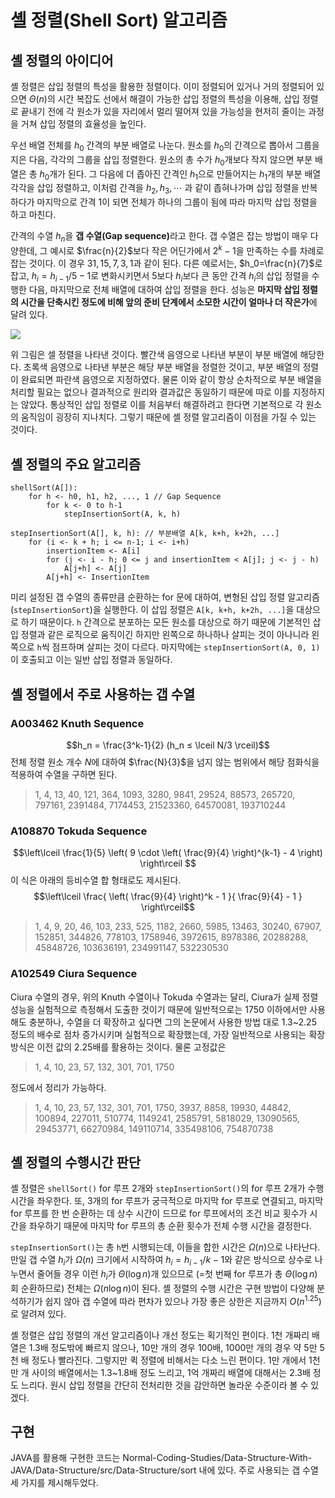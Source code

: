 # 셸 정렬(Shell Sort) 알고리즘

## 셸 정렬의 아이디어
셸 정렬은 삽입 정렬의 특성을 활용한 정렬이다. 이미 정렬되어 있거나 거의 정렬되어 있으면 $\Theta(n)$의 시간 복잡도
선에서 해결이 가능한 삽입 정렬의 특성을 이용해, 삽입 정렬로 끝내기 전에 각 원소가 있을 자리에서 멀리 떨어져 있을 가능성을
현저히 줄이는 과정을 거쳐 삽입 정렬의 효율성을 높인다.

우선 배열 전체를 $h_0$ 간격의 부분 배열로 나눈다. 원소를 $h_0$의 간격으로 뽑아서 그룹을 지은 다음, 각각의 그룹을
삽입 정렬한다. 원소의 총 수가 $h_0$개보다 작지 않으면 부분 배열은 총 $h_0$개가 된다. 그 다음에 더 좁아진 간격인
$h_1$으로 만들어지는 $h_1$개의 부분 배열 각각을 삽입 정렬하고, 이처럼 간격을 $h_2, h_3, \cdots$ 과 같이 좁혀나가며
삽입 정렬을 반복하다가 마지막으로 간격 1이 되면 전체가 하나의 그룹이 됨에 따라 마지막 삽입 정렬을 하고 마친다.

간격의 수열 $h_n$을 **갭 수열(Gap sequence)**&ZeroWidthSpace;라고 한다.  갭 수열은 잡는 방법이 매우 다양한데, 
그 예시로 $\frac{n}{2}$보다 작은 어딘가에서 $2^k-1$을 만족하는 수를 차례로 잡는 것이다. 이 경우 $31, 15, 7, 3, 1$과 
같이 된다. 다른 예로서는, $h_0=\frac{n}{7}$로 잡고, $h_i=h_{i-1}/5-1$로 변화시키면서 5보다 $h_i$보다 큰 동안 간격
$h_i$의 삽입 정렬을 수행한 다음, 마지막으로 전체 배열에 대하여 삽입 정렬을 한다. 성능은 **마지막 삽입 정렬의 시간을
단축시킨 정도에 비해 앞의 준비 단계에서 소모한 시간이 얼마나 더 작은가**&ZeroWidthSpace;에 달려 있다.

![](https://velog.velcdn.com/images/aoi-aoba/post/1f2146f1-2ed6-4b97-9ea4-c294bfb50d1d/image.png)

위 그림은 셀 정렬을 나타낸 것이다. 빨간색 음영으로 나타낸 부분이 부분 배열에 해당한다. 초록색 음영으로 나타낸 부분은
해당 부분 배열을 정렬한 것이고, 부분 배열의 정렬이 완료되면 파란색 음영으로 지정하였다. 물론 이와 같이 항상 순차적으로
부분 배열을 처리할 필요는 없으나 결과적으로 원리와 결과값은 동일하기 때문에 따로 이를 지정하지는 않았다. 통상적인 삽입 
정렬로 이를 처음부터 해결하려고 한다면 기본적으로 각 원소의 움직임이 굉장히 지나치다. 그렇기 때문에 셸 정렬 알고리즘이 
이점을 가질 수 있는 것이다.

## 셸 정렬의 주요 알고리즘
```
shellSort(A[]):
    for h <- h0, h1, h2, ..., 1 // Gap Sequence
        for k <- 0 to h-1
            stepInsertionSort(A, k, h)

stepInsertionSort(A[], k, h): // 부분배열 A[k, k+h, k+2h, ...]
    for (i <- k + h; i <= n-1; i <- i+h)
        insertionItem <- A[i]
        for (j <- i - h; 0 <= j and insertionItem < A[j]; j <- j - h)
            A[j+h] <- A[j]
        A[j+h] <- InsertionItem
```
미리 설정된 갭 수열의 종류만큼 순환하는 for 문에 대하여, 변형된 삽입 정렬 알고리즘(`stepInsertionSort`)을 실행한다.
이 삽입 정렬은 `A[k, k+h, k+2h, ...]`을 대상으로 하기 때문이다. `h` 간격으로 분포하는 모든 원소를 대상으로 하기 때문에
기본적인 삽입 정렬과 같은 로직으로 움직이긴 하지만 왼쪽으로 하나하나 살피는 것이 아나니라 왼쪽으로 `h`씩 점프하며 살피는
것이 다르다. 마지막에는 `stepInsertionSort(A, 0, 1)`이 호출되고 이는 일반 삽입 정렬과 동일하다.

## 셸 정렬에서 주로 사용하는 갭 수열
### A003462 Knuth Sequence
$$h_n = \frac{3^k-1}{2} (h_n ≤ \lceil N/3 \rceil)$$
전체 정렬 원소 개수 $N$에 대하여 $\frac{N}{3}$을 넘지 않는 범위에서 해당 점화식을 적용하여 수열을 구하면 된다.
> 1, 4, 13, 40, 121, 364, 1093, 3280, 9841, 29524, 88573, 265720, 797161, 2391484, 7174453, 21523360, 64570081, 193710244

### A108870 Tokuda Sequence
$$\left\lceil \frac{1}{5} \left( 9 \cdot \left( \frac{9}{4} \right)^{k-1} - 4 \right) \right\rceil
$$
이 식은 아래의 등비수열 합 형태로도 제시된다.
$$\left\lceil \frac{ \left( \frac{9}{4} \right)^k - 1 }{ \frac{9}{4} - 1 } \right\rceil$$
> 1, 4, 9, 20, 46, 103, 233, 525, 1182, 2660, 5985, 13463, 30240, 67907, 152851, 344826, 778103, 1758946, 3972615, 8978386, 20288288, 45848726, 103636191, 234991147, 532230530

### A102549 Ciura Sequence
Ciura 수열의 경우, 위의 Knuth 수열이나 Tokuda 수열과는 달리, Ciura가 실제 정렬 성능을 실험적으로 측정해서 도출한 것이기
때문에 일반적으로는 1750 이하에서만 사용해도 충분하나, 수열을 더 확장하고 싶다면 그의 논문에서 사용한 방법 대로 1.3~2.25 정도의
배수로 점차 증가시키며 실험적으로 확장했는데, 가장 일반적으로 사용되는 확장 방식은 이전 값의 2.25배를 활용하는 것이다. 물론 고정값은
> 1, 4, 10, 23, 57, 132, 301, 701, 1750

정도에서 정리가 가능하다.

> 1, 4, 10, 23, 57, 132, 301, 701, 1750, 3937, 8858, 19930, 44842, 100894, 227011, 510774, 1149241, 2585791, 5818029, 13090565, 29453771, 66270984, 149110714, 335498106, 754870738


## 셸 정렬의 수행시간 판단
셸 정렬은 `shellSort()` for 루프 2개와 `stepInsertionSort()`의 for 루프 2개가 수행 시간을 좌우한다. 또, 3개의 for 루프가
궁극적으로 마지막 for 루프로 연결되고, 마지막 for 루프를 한 번 순환하는 데 상수 시간이 드므로 for 루프에서의 조건 비교
횟수가 시간을 좌우하기 때문에 마지막 for 루프의 총 순환 횟수가 전체 수행 시간을 결정한다.

`stepInsertionSort()`는 총 `h`번 시행되는데, 이들을 합한 시간은 $\Omega(n)$으로 나타난다. 만일 갭 수열 $h_i$가 
$\Omega(n)$ 크기에서 시작하여 $h_i = h_{i-1}/k-1$와 같은 방식으로 상수로 나누면서 줄어들 경우 이런 $h_i$가 
$\Theta(\log{n})$개 있으므로 (=첫 번째 for 루프가 총 $\Theta(\log{n})$회 순환하므로) 전체는 $\Omega(n\log{n})$이 
된다. 셸 정렬의 수행 시간은 구현 방법이 다양해 분석하기가 쉽지 않아 갭 수열에 따라 편차가 있으나 가장 좋은 상한은 지금까지
$O(n^{1.25})$로 알려져 있다.

셸 정렬은 삽입 정렬의 개선 알고리즘이나 개선 정도는 획기적인 편이다. 1천 개짜리 배열은 1.3배 정도밖에 빠르지 않으나, 10만
개의 경우 100배, 1000만 개의 경우 약 5만 5천 배 정도나 빨라진다. 그렇지만 퀵 정렬에 비해서는 다소 느린 편이다. 1만 개에서
1천만 개 사이의 배열에서는 1.3~1.8배 정도 느리고, 1억 개짜리 배열에 대해서는 2.3배 정도 느리다. 원시 삽입 정렬을 간단히
전처리한 것을 감안하면 놀라운 수준이라 볼 수 있겠다.

## 구현
JAVA를 활용해 구현한 코드는 Normal-Coding-Studies/Data-Structure-With-JAVA/Data-Structure/src/Data-Structure/sort 내에 있다.
주로 사용되는 갭 수열 세 가지를 제시해두었다.